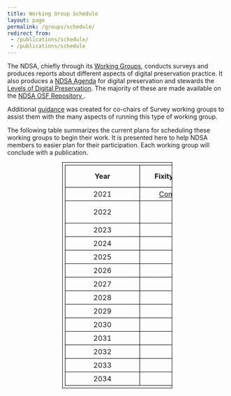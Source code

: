 ```yaml
---
title: Working Group Schedule
layout: page
permalink: /groups/schedule/
redirect_from: 
 - /publications/schedule/
 - /publications/schedule
---
```


The NDSA, chiefly through its [Working Groups](/groups/), conducts surveys and produces reports about different aspects of digital preservation practice. It also produces a [NDSA Agenda](/groups/NDSA-agenda/) for digital preservation and stewards the [Levels of Digital Preservation](/groups/levels-of-preservation/). The majority of these are made available on the <a href="https://osf.io/4d567/" target="_blank">NDSA OSF Repository <i class="fas fa-external-link-alt"></i></a>. 

Additional [guidance](https://docs.google.com/document/d/1bNzgNI5DtG5TQmV9MvLOXL7yBF6cmXz7seiLCgm3WW4/edit?usp=sharing) was created for co-chairs of Survey working groups to assist them with the many aspects of running this type of working group.

The following table summarizes the current plans for scheduling these working groups to begin their work. It is presented here to help NDSA members to easier plan for their participation. Each working group will conclude with a publication.

<style>
table, th, td {
  border: 1px solid black;
  padding: 5px;
  width: 50%;
  margin: auto;
}
th, td {
  min-width: 10em;
}

</style>

| Year 	| Fixity Survey	| Levels of Preservation 	| Agenda	| Staffing Survey 	| Storage Survey 	| Web Archiving Survey	|
|:----:	|:------:	|:----------------------:	|:------:	|:---------------:	|:--------------:	|:-------------:	|
| 2021 	|    [Completed](https://osf.io/2qkea/)   	|                        	|        	|        [Completed](https://osf.io/emwy4/)        	|                	|           	|
| 2022 	|        	|                        	|    Schedule under review   	|                 	|                	|    	|
| 2023 	|        	|                        	|        	|                 	|        [Completed](https://doi.org/10.17605/OSF.IO/9QP4W)      	|    [Completed](https://osf.io/n5myr/)           	|
| 2024 	|        	|            X           	|       	|        X        	|                	|              	|
| 2025 	|    X   	|                        	|        	|                 	|                	|       X       	|
| 2026 	|        	|                        	|       	|                 	|        X       	|               	|
| 2027 	|        	|                        	|        	|        X        	|                	|              	|
| 2028 	|        	|                        	|       	|                 	|                	|       X        	|
| 2029 	|    X   	|            X           	|        	|                 	|        X       	|               	|
| 2030 	|        	|                        	|       	|        X        	|                	|              	|
| 2031 	|        	|                        	|        	|                 	|                	|       X        	|
| 2032 	|        	|                        	|       	|                 	|        X       	|               	|
| 2033 	|    X   	|                        	|        	|        X        	|                	|             	|
| 2034 	|        	|            X           	|       	|                 	|                	|       X        	|